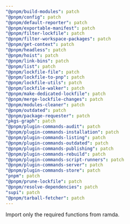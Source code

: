 ```yaml
---
"@pnpm/build-modules": patch
"@pnpm/config": patch
"@pnpm/default-reporter": patch
"@pnpm/exportable-manifest": patch
"@pnpm/filter-lockfile": patch
"@pnpm/filter-workspace-packages": patch
"@pnpm/get-context": patch
"@pnpm/headless": patch
"@pnpm/hoist": patch
"@pnpm/link-bins": patch
"@pnpm/list": patch
"@pnpm/lockfile-file": patch
"@pnpm/lockfile-to-pnp": patch
"@pnpm/lockfile-utils": patch
"@pnpm/lockfile-walker": patch
"@pnpm/make-dedicated-lockfile": patch
"@pnpm/merge-lockfile-changes": patch
"@pnpm/modules-cleaner": patch
"@pnpm/outdated": patch
"@pnpm/package-requester": patch
"pkgs-graph": patch
"@pnpm/plugin-commands-audit": patch
"@pnpm/plugin-commands-installation": patch
"@pnpm/plugin-commands-listing": patch
"@pnpm/plugin-commands-outdated": patch
"@pnpm/plugin-commands-publishing": patch
"@pnpm/plugin-commands-rebuild": patch
"@pnpm/plugin-commands-script-runners": patch
"@pnpm/plugin-commands-server": patch
"@pnpm/plugin-commands-store": patch
"pnpm": patch
"@pnpm/prune-lockfile": patch
"@pnpm/resolve-dependencies": patch
"supi": patch
"@pnpm/tarball-fetcher": patch
---
```


Import only the required functions from ramda.
